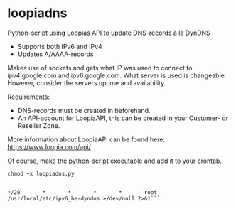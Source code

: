 loopiadns
=========

Python-script using Loopias API to update DNS-records à la DynDNS

* Supports both IPv6 and IPv4
* Updates A/AAAA-records

Makes use of sockets and gets what IP was used to connect to ipv4.google.com and ipv6.google.com.
What server is used is changeable. However, consider the servers uptime and availability.

Requirements:
* DNS-records must be created in beforehand.
* An API-account for LoopiaAPI, this can be created in your Customer- or Reseller Zone.

More information about LoopiaAPI can be found here: https://www.loopia.com/api/

Of course, make the python-script executable and add it to your crontab.

`chmod +x loopiadns.py`

```@reboot                                 root    /bin/sleep 160 ; /usr/local/etc/ipv6_he-dyndns >/dev/null 2>&1

*/20       *       *       *       *       root    /usr/local/etc/ipv6_he-dyndns >/dev/null 2>&1```
